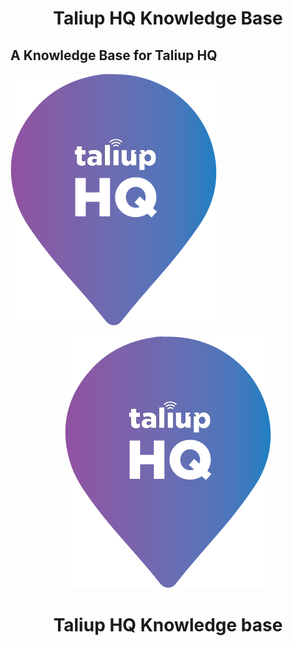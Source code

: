 # <center>Taliup HQ Knowledge Base</center>
## A Knowledge Base for Taliup HQ
![alt TaliupHQ](https://github.com/Taliup/taliuphq-kb/blob/main/taliuphq.png)




<p align="center">
  <img src="https://github.com/Taliup/taliuphq-kb/blob/main/taliuphq.png" alt="Taliup HQ">
</p>

# <h1 align="center">Taliup HQ Knowledge base</h1>

